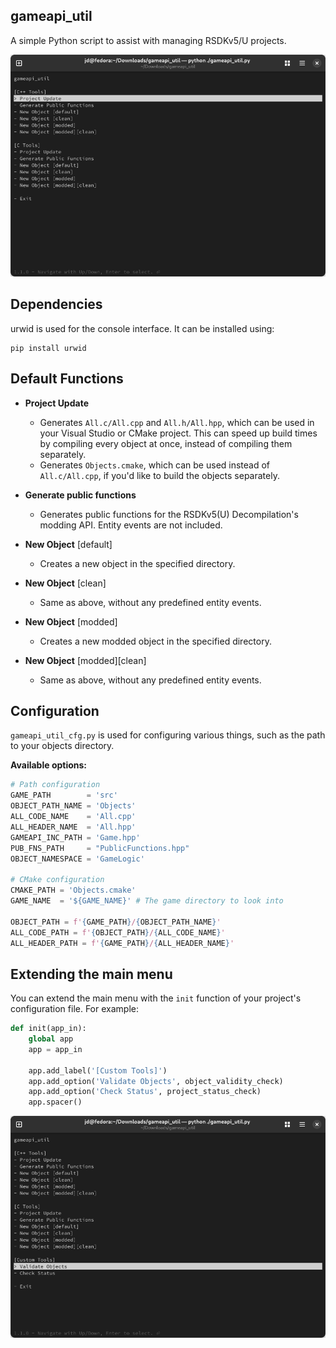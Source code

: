 ## gameapi_util
A simple Python script to assist with managing RSDKv5/U projects.

![Screenshot of the main interface](/screenshots/main.png)

## Dependencies

urwid is used for the console interface. It can be installed using:
```
pip install urwid
```

## Default Functions

- **Project Update**
  - Generates `All.c/All.cpp` and `All.h/All.hpp`, which can be used in your Visual Studio or CMake project. This can speed up build times by compiling every object at once, instead of compiling them separately.
  - Generates `Objects.cmake`, which can be used instead of `All.c/All.cpp`, if you'd like to build the objects separately.

- **Generate public functions**
  - Generates public functions for the RSDKv5(U) Decompilation's modding API. Entity events are not included.

- **New Object** [default]
  - Creates a new object in the specified directory.

- **New Object** [clean]
  - Same as above, without any predefined entity events.

- **New Object** [modded]
  - Creates a new modded object in the specified directory.

- **New Object** [modded][clean]
  - Same as above, without any predefined entity events.

## Configuration
`gameapi_util_cfg.py` is used for configuring various things, such as the path to your objects directory.

**Available options:**
```py
# Path configuration
GAME_PATH        = 'src'
OBJECT_PATH_NAME = 'Objects'
ALL_CODE_NAME    = 'All.cpp'
ALL_HEADER_NAME  = 'All.hpp'
GAMEAPI_INC_PATH = 'Game.hpp'
PUB_FNS_PATH     = "PublicFunctions.hpp"
OBJECT_NAMESPACE = 'GameLogic'

# CMake configuration
CMAKE_PATH = 'Objects.cmake'
GAME_NAME  = '${GAME_NAME}' # The game directory to look into

OBJECT_PATH = f'{GAME_PATH}/{OBJECT_PATH_NAME}'
ALL_CODE_PATH = f'{OBJECT_PATH}/{ALL_CODE_NAME}'
ALL_HEADER_PATH = f'{GAME_PATH}/{ALL_HEADER_NAME}'
```

## Extending the main menu
You can extend the main menu with the `init` function of your project's configuration file. For example:
```py
def init(app_in):
    global app
    app = app_in

    app.add_label('[Custom Tools]')
    app.add_option('Validate Objects', object_validity_check)
    app.add_option('Check Status', project_status_check)
    app.spacer()
```

![Screenshot of the main interface, after being extended by gameapi_util_cfg.py](/screenshots/main_extended.png)
